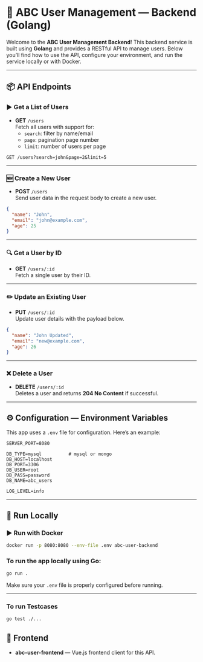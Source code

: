 
# 🧠 ABC User Management — Backend (Golang)

Welcome to the **ABC User Management Backend**! This backend service is built using **Golang** and provides a RESTful API to manage users. Below you’ll find how to use the API, configure your environment, and run the service locally or with Docker.

---

## 📦 API Endpoints

### ▶️ Get a List of Users

- **GET** `/users`  
  Fetch all users with support for:
  - `search`: filter by name/email
  - `page`: pagination page number
  - `limit`: number of users per page

```http
GET /users?search=john&page=2&limit=5
```

---

### 🆕 Create a New User

- **POST** `/users`  
  Send user data in the request body to create a new user.

```json
{
  "name": "John",
  "email": "john@example.com",
  "age": 25
}
```

---

### 🔍 Get a User by ID

- **GET** `/users/:id`  
  Fetch a single user by their ID.

---

### ✏️ Update an Existing User

- **PUT** `/users/:id`  
  Update user details with the payload below.

```json
{
  "name": "John Updated",
  "email": "new@example.com",
  "age": 26
}
```

---

### ❌ Delete a User

- **DELETE** `/users/:id`  
  Deletes a user and returns **204 No Content** if successful.

---

## ⚙️ Configuration — Environment Variables

This app uses a `.env` file for configuration. Here’s an example:

```env
SERVER_PORT=8080

DB_TYPE=mysql          # mysql or mongo
DB_HOST=localhost
DB_PORT=3306
DB_USER=root
DB_PASS=password
DB_NAME=abc_users

LOG_LEVEL=info
```

---

## 🚀 Run Locally

### ▶️ Run with Docker

```bash
docker run -p 8080:8080 --env-file .env abc-user-backend
```

###  To run the app locally using Go:

```bash
go run .
```

Make sure your `.env` file is properly configured before running.

---

### To run Testcases

```bash
go test ./...
```

##  🔗 Frontend

- **abc-user-frontend** — Vue.js frontend client for this API.
